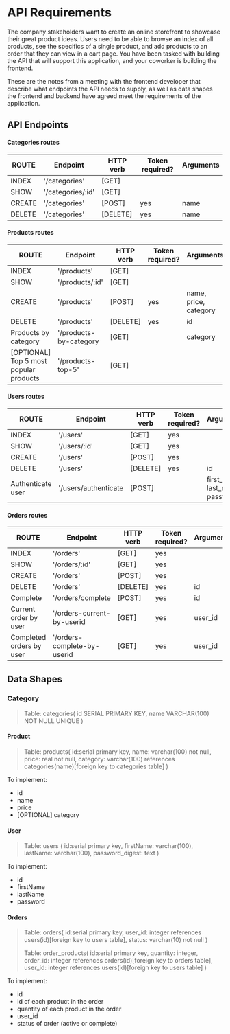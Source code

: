 # API Requirements
The company stakeholders want to create an online storefront to showcase their great product ideas. Users need to be able to browse an index of all products, see the specifics of a single product, and add products to an order that they can view in a cart page. You have been tasked with building the API that will support this application, and your coworker is building the frontend.

These are the notes from a meeting with the frontend developer that describe what endpoints the API needs to supply, as well as data shapes the frontend and backend have agreed meet the requirements of the application. 

## API Endpoints

#### Categories routes

ROUTE                                   | Endpoint                      | HTTP verb     | Token required?       | Arguments
-----                                   | --------                      | ---------     | ------                | ---------
INDEX                                   | '/categories'                 | [GET]         |                       |
SHOW                                    | '/categories/:id'             | [GET]         |                       |
CREATE                                  | '/categories'                 | [POST]        | yes                   | name
DELETE                                  | '/categories'                 | [DELETE]      | yes                   | name

#### Products routes
ROUTE                                   | Endpoint                      | HTTP verb     | Token required?       | Arguments
-----                                   | --------                      | ---------     | ------                | ---------
INDEX                                   | '/products'                   | [GET]         |                       |
SHOW                                    | '/products/:id'               | [GET]         |                       |
CREATE                                  | '/products'                   | [POST]        | yes                   | name, price, category
DELETE                                  | '/products'                   | [DELETE]      | yes                   | id
Products by category                    | '/products-by-category        | [GET]         |                       | category
[OPTIONAL] Top 5 most popular products  | '/products-top-5'             | [GET]         |                       |

#### Users routes
ROUTE                                   | Endpoint                      | HTTP verb     | Token required?       | Arguments
-----                                   | --------                      | ---------     | ------                | ---------
INDEX                                   | '/users'                      | [GET]         | yes                   |
SHOW                                    | '/users/:id'                  | [GET]         | yes                   |
CREATE                                  | '/users'                      | [POST]        | yes                   |
DELETE                                  | '/users'                      | [DELETE]      | yes                   | id
Authenticate user                       | '/users/authenticate          | [POST]        |                       | first_name, last_name, password

#### Orders routes
ROUTE                                   | Endpoint                      | HTTP verb     | Token required?       | Arguments
-----                                   | --------                      | ---------     | ------                | ---------
INDEX                                   | '/orders'                     | [GET]         | yes                   |
SHOW                                    | '/orders/:id'                 | [GET]         | yes                   |
CREATE                                  | '/orders'                     | [POST]        | yes                   |
DELETE                                  | '/orders'                     | [DELETE]      | yes                   | id
Complete                                | '/orders/complete             | [POST]        | yes                   | id
Current order by user                   | '/orders-current-by-userid    | [GET]         | yes                   | user_id
Completed orders by user                | '/orders-complete-by-userid   | [GET]         | yes                   | user_id

## Data Shapes

### Category

>Table: categories(
    id SERIAL PRIMARY KEY, name VARCHAR(100) NOT NULL UNIQUE
    )
    
#### Product
>Table: products(
        id:serial primary key,
        name: varchar(100) not null,
        price: real not null,
        category: varchar(100) references categories(name)[foreign key to categories table]
        )
        
To implement:
- id
- name
- price
- [OPTIONAL] category

#### User
>Table: users (
    id:serial primary key,
    firstName: varchar(100),
    lastName: varchar(100),
    password_digest: text
    )
    
To implement:    
- id
- firstName
- lastName
- password

#### Orders
>Table: orders(
    id:serial primary key,
    user_id: integer references users(id)[foreign key to users table],
    status: varchar(10) not null
    )
 >   
 >Table: order_products(
    id:serial primary key,
    quantity: integer,
    order_id: integer references orders(id)[foreign key to orders table],
    user_id: integer references users(id)[foreign key to users table]
    )

To implement:
- id
- id of each product in the order
- quantity of each product in the order
- user_id
- status of order (active or complete)

